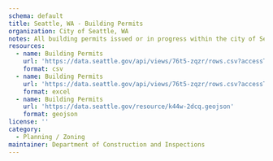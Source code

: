 ```yaml
---
schema: default
title: Seattle, WA - Building Permits
organization: City of Seattle, WA
notes: All building permits issued or in progress within the city of Seattle.
resources:
  - name: Building Permits
    url: 'https://data.seattle.gov/api/views/76t5-zqzr/rows.csv?accessType=DOWNLOAD'
    format: csv
  - name: Building Permits
    url: 'https://data.seattle.gov/api/views/76t5-zqzr/rows.csv?accessType=DOWNLOAD&bom=true&format=true'
    format: excel
  - name: Building Permits
    url: 'https://data.seattle.gov/resource/k44w-2dcq.geojson'
    format: geojson
license: ''
category:
  - Planning / Zoning
maintainer: Department of Construction and Inspections
---
```

